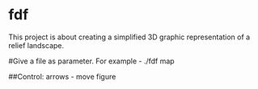 # fdf
This project is about creating a simplified 3D graphic representation of a relief landscape.

#Give a file as parameter. For example - ./fdf map

##Control:
  arrows - move figure
  
